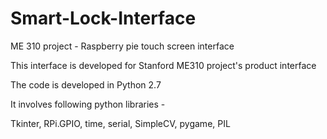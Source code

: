 # Smart-Lock-Interface
ME 310 project - Raspberry pie touch screen interface

This interface is developed for Stanford ME310 project's product interface

The code is developed in Python 2.7 

It involves following python libraries -

Tkinter, 
RPi.GPIO,
time,
serial,
SimpleCV,
pygame,
PIL
